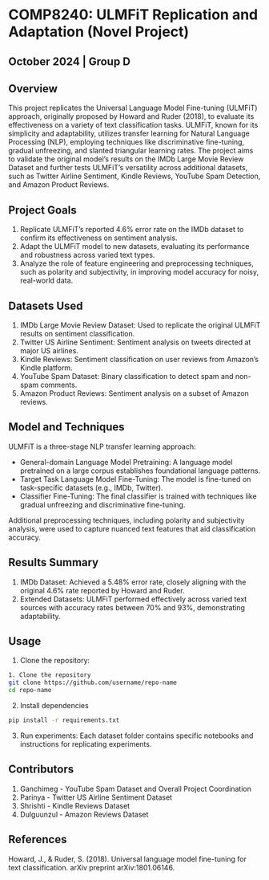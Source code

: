 # COMP8240: ULMFiT Replication and Adaptation (Novel Project)
## October 2024 | Group D

## Overview
This project replicates the Universal Language Model Fine-tuning (ULMFiT) approach, originally proposed by Howard and Ruder (2018), to evaluate its effectiveness on a variety of text classification tasks. ULMFiT, known for its simplicity and adaptability, utilizes transfer learning for Natural Language Processing (NLP), employing techniques like discriminative fine-tuning, gradual unfreezing, and slanted triangular learning rates. The project aims to validate the original model’s results on the IMDb Large Movie Review Dataset and further tests ULMFiT’s versatility across additional datasets, such as Twitter Airline Sentiment, Kindle Reviews, YouTube Spam Detection, and Amazon Product Reviews.

## Project Goals
1. Replicate ULMFiT’s reported 4.6% error rate on the IMDb dataset to confirm its effectiveness on sentiment analysis.
2. Adapt the ULMFiT model to new datasets, evaluating its performance and robustness across varied text types.
3. Analyze the role of feature engineering and preprocessing techniques, such as polarity and subjectivity, in improving model accuracy for noisy, real-world data.

## Datasets Used
1. IMDb Large Movie Review Dataset: Used to replicate the original ULMFiT results on sentiment classification.
2. Twitter US Airline Sentiment: Sentiment analysis on tweets directed at major US airlines.
3. Kindle Reviews: Sentiment classification on user reviews from Amazon’s Kindle platform.
4. YouTube Spam Dataset: Binary classification to detect spam and non-spam comments.
5. Amazon Product Reviews: Sentiment analysis on a subset of Amazon reviews.

## Model and Techniques
ULMFiT is a three-stage NLP transfer learning approach:

- General-domain Language Model Pretraining: A language model pretrained on a large corpus establishes foundational language patterns.
- Target Task Language Model Fine-Tuning: The model is fine-tuned on task-specific datasets (e.g., IMDb, Twitter).
- Classifier Fine-Tuning: The final classifier is trained with techniques like gradual unfreezing and discriminative fine-tuning.

Additional preprocessing techniques, including polarity and subjectivity analysis, were used to capture nuanced text features that aid classification accuracy.

## Results Summary
1. IMDb Dataset: Achieved a 5.48% error rate, closely aligning with the original 4.6% rate reported by Howard and Ruder.
2. Extended Datasets: ULMFiT performed effectively across varied text sources with accuracy rates between 70% and 93%, demonstrating adaptability.

## Usage
1. Clone the repository:

```bash
1. Clone the repository
git clone https://github.com/username/repo-name
cd repo-name
```

2. Install dependencies
```bash
pip install -r requirements.txt
```
3. Run experiments: Each dataset folder contains specific notebooks and instructions for replicating experiments.


## Contributors
1. Ganchimeg - YouTube Spam Dataset and Overall Project Coordination
2. Parinya - Twitter US Airline Sentiment Dataset
3. Shrishti - Kindle Reviews Dataset
4. Dulguunzul - Amazon Reviews Dataset

## References
Howard, J., & Ruder, S. (2018). Universal language model fine-tuning for text classification. arXiv preprint arXiv:1801.06146.
